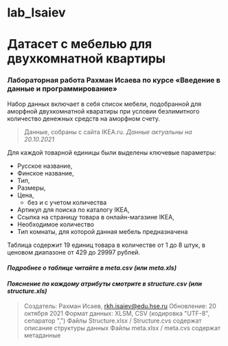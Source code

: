 # lab_Isaiev

# Датасет с мебелью для двухкомнатной квартиры #
### Лабораторная работа Рахман Исаева по курсе «Введение в данные и программирование» ###

Набор данных включает в себя список мебели, подобранной для аморфной двухкомнатной кваратиры при условии безлимитного количество денежных средств на аморфном счету. 

> Данные, собраны с сайта IKEA.ru. *Данные актуальны на 20.10.2021*

Для каждой товарной единицы были выделены ключевые параметры:

* Русское название,
* Финское название,
* Тип, 
* Размеры,
* Цена,
    * без и с учетом количества
* Артикул для поиска по каталогу IKEA,
* Ссылка на страницу товара в онлайн-магазине IKEA,
* Необходимое количество
* Тип комнаты, для которой данная мебель предназначена 

Таблица содержит 19 единиц товара в количестве от 1 до 8 штук, в ценовом диапазоне от 429 до 29997 рублей.

#### *Подробнее о таблице читайте в meta.csv (или meta.xls)*
#### *Пояснение по каждому атрибуты смотрите в structure.csv (или structure.xls)*

> Создатель: Рахман Исаев, rkh.isaiev@edu.hse.ru
> Обновление: 20 октября 2021
> Формат данных: XLSM, CSV (кодировка "UTF-8", сепаратор ",")
> Файлы Structure.xlsx / Structure.cvs содержат описание структуры данных
> Файлы meta.xlsx / meta.cvs содержат метаданные
